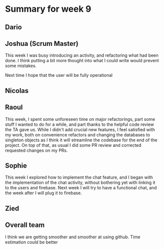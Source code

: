 # Summary for week 9

## Dario


## Joshua (Scrum Master)
This week I was busy introducing an activity, and refactoring what had been done. I think putting a bit more thought into what I could write would prevent some mistakes.

Next time I hope that the user will be fully operational


## Nicolas



## Raoul
This week, I spent some unforeseen time on major refactorings, part some stuff I wanted to do for a while, and part thanks to the helpful code review the TA gave us. While I didn't add crucial new features, I feel satisfied with my work, both on convenience refactors and changing the databases to singleton objects as I think it will streamline the codebase for the end of the project. On top of that, as usual I did some PR review and corrected requested changes on my PRs.


## Sophie
This week I explored how to implement the chat feature, and I began with the implementation of the chat activity, without bothering yet with linking it to the users and firebase. Next week I will try to have a functional chat, and the week after I will plug it to firebase. 

## Zied



## Overall team

I think we are getting smoother and smoother at using github. Time estimation could be better
